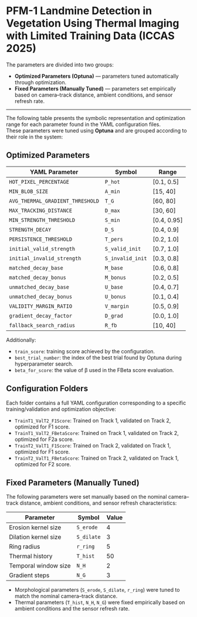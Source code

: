# PFM-1 Landmine Detection in Vegetation Using Thermal Imaging with Limited Training Data (ICCAS 2025)

The parameters are divided into two groups:

- **Optimized Parameters (Optuna)** — parameters tuned automatically through optimization.  
- **Fixed Parameters (Manually Tuned)** — parameters set empirically based on camera–track distance, ambient conditions, and sensor refresh rate.  

---

The following table presents the symbolic representation and optimization range for each parameter found in the YAML configuration files.  
These parameters were tuned using **Optuna** and are grouped according to their role in the system:

## Optimized Parameters

| YAML Parameter                    | Symbol        | Range         |
|----------------------------------|---------------|---------------|
| `HOT_PIXEL_PERCENTAGE`           | `P_hot`       | [0.1, 0.5]     |
| `MIN_BLOB_SIZE`                  | `A_min`       | [15, 40]       |
| `AVG_THERMAL_GRADIENT_THRESHOLD`| `T_G`         | [60, 80]       |
| `MAX_TRACKING_DISTANCE`          | `D_max`       | [30, 60]       |
| `MIN_STRENGTH_THRESHOLD`         | `S_min`       | [0.4, 0.95]    |
| `STRENGTH_DECAY`                 | `D_S`         | [0.4, 0.9]     |
| `PERSISTENCE_THRESHOLD`          | `T_pers`      | [0.2, 1.0]     |
| `initial_valid_strength`         | `S_valid_init`| [0.7, 1.0]     |
| `initial_invalid_strength`       | `S_invalid_init`| [0.3, 0.8]   |
| `matched_decay_base`            | `M_base`      | [0.6, 0.8]     |
| `matched_decay_bonus`           | `M_bonus`     | [0.2, 0.5]     |
| `unmatched_decay_base`          | `U_base`      | [0.4, 0.7]     |
| `unmatched_decay_bonus`         | `U_bonus`     | [0.1, 0.4]     |
| `VALIDITY_MARGIN_RATIO`         | `V_margin`    | [0.5, 0.9]     |
| `gradient_decay_factor`         | `D_grad`      | [0.0, 1.0]     |
| `fallback_search_radius`        | `R_fb`        | [10, 40]       |

Additionally:
- `train_score`: training score achieved by the configuration.
- `best_trial_number`: the index of the best trial found by Optuna during hyperparameter search.
- `beta_for_score`: the value of β used in the FBeta score evaluation.

## Configuration Folders

Each folder contains a full YAML configuration corresponding to a specific training/validation and optimization objective:

- `TrainT1_ValT2_F1Score`: Trained on Track 1, validated on Track 2, optimized for F1 score.
- `TrainT1_ValT2_FBetaScore`: Trained on Track 1, validated on Track 2, optimized for F2a score.
- `TrainT2_ValT1_F1Score`: Trained on Track 2, validated on Track 1, optimized for F1 score.
- `TrainT2_ValT1_FBetaScore`: Trained on Track 2, validated on Track 1, optimized for F2 score.

## Fixed Parameters (Manually Tuned)

The following parameters were set manually based on the nominal camera–track distance, ambient conditions, and sensor refresh characteristics:

| Parameter             | Symbol              | Value        |
|-----------------------|---------------------|--------------|
| Erosion kernel size   | `S_erode`           | 4            |
| Dilation kernel size  | `S_dilate`          | 3            |
| Ring radius           | `r_ring`            | 5      |
| Thermal history       | `T_hist`            | 50           |
| Temporal window size  | `N_H`               | 2            |
| Gradient steps        | `N_G`               | 3            |

- Morphological parameters (`S_erode`, `S_dilate`, `r_ring`) were tuned to match the nominal camera–track distance.
- Thermal parameters (`T_hist`, `N_H`, `N_G`) were fixed empirically based on ambient conditions and the sensor refresh rate.
